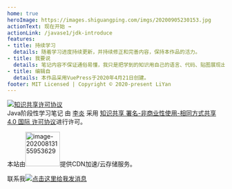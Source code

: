 ```yaml
---
home: true
heroImage: https://images.shiguangping.com/imgs/20200905230153.jpg
actionText: 现在开始 →
actionLink: /javase1/jdk-introduce
features:
- title: 持续学习
  details: 随着学习进度持续更新，并持续修正和完善内容，保持本作品的活力。
- title: 我要说
  details: 笔记内容不保证通俗易懂，我只是把学到的知识用自己的语言、代码、贴图展现出来，只希望能帮助到有需要的人。
- title: 编辑自
  details: 本作品采用VuePress于2020年4月21日创建。
footer: MIT Licensed | Copyright © 2020-present LiYan
---
```



<a rel="license" href="http://creativecommons.org/licenses/by-nc-sa/4.0/"><img alt="知识共享许可协议" style="border-width:0" src="https://i.creativecommons.org/l/by-nc-sa/4.0/88x31.png" /></a><br /><span xmlns:dct="http://purl.org/dc/terms/" property="dct:title">Java阶段性学习笔记</span> 由 <a xmlns:cc="http://creativecommons.org/ns#" href="javabook.shiguangping.com" property="cc:attributionName" rel="cc:attributionURL">李炎</a> 采用 <a rel="license" href="http://creativecommons.org/licenses/by-nc-sa/4.0/">知识共享 署名-非商业性使用-相同方式共享 4.0 国际 许可协议</a>进行许可。

本站由<a href="https://www.upyun.com/?utm_source=lianmeng&utm_medium=referral" target="_blank"><img src="https://images.shiguangping.com/imgs/20200813155953.png" alt="image-20200813155953629" width="80px" /></a>提供CDN加速/云存储服务。

联系我<a target="_blank" href="http://wpa.qq.com/msgrd?v=3&uin=721748889&site=qq&menu=yes"><img border="0" src="https://pub.idqqimg.com/qconn/wpa/button/button_111.gif" alt="点击这里给我发消息" title="点击这里给我发消息"/></a>

